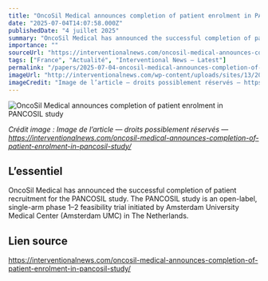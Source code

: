 ```yaml
---
title: "OncoSil Medical announces completion of patient enrolment in PANCOSIL study"
date: "2025-07-04T14:07:58.000Z"
publishedDate: "4 juillet 2025"
summary: "OncoSil Medical has announced the successful completion of patient recruitment for the PANCOSIL study. The PANCOSIL study is an open-label, single-arm phase 1–2 feasibility trial initiated by Amsterdam University Medical Center (Amsterdam UMC) in The Netherlands."
importance: ""
sourceUrl: "https://interventionalnews.com/oncosil-medical-announces-completion-of-patient-enrolment-in-pancosil-study/"
tags: ["France", "Actualité", "Interventional News — Latest"]
permalink: "/papers/2025-07-04-oncosil-medical-announces-completion-of-patient-enrolment-in-pancosil-study"
imageUrl: "http://interventionalnews.com/wp-content/uploads/sites/13/2025/07/images.png"
imageCredit: "Image de l’article — droits possiblement réservés — https://interventionalnews.com/oncosil-medical-announces-completion-of-patient-enrolment-in-pancosil-study/"
---
```


![OncoSil Medical announces completion of patient enrolment in PANCOSIL study](http://interventionalnews.com/wp-content/uploads/sites/13/2025/07/images.png)

*Crédit image : Image de l’article — droits possiblement réservés — https://interventionalnews.com/oncosil-medical-announces-completion-of-patient-enrolment-in-pancosil-study/*

## L’essentiel

OncoSil Medical has announced the successful completion of patient recruitment for the PANCOSIL study. The PANCOSIL study is an open-label, single-arm phase 1–2 feasibility trial initiated by Amsterdam University Medical Center (Amsterdam UMC) in The Netherlands.

## Lien source

https://interventionalnews.com/oncosil-medical-announces-completion-of-patient-enrolment-in-pancosil-study/
